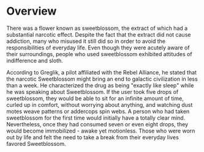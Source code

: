 # Overview
There was a flower known as sweetblossom, the extract of which had a substantial narcotic effect.
Despite the fact that the extract did not cause addiction, many who misused it still did so in order to avoid the responsibilities of everyday life.
Even though they were acutely aware of their surroundings, people who used sweetblossom exhibited attitudes of indifference and sloth.

According to Greglik, a pilot affiliated with the Rebel Alliance, he stated that the narcotic Sweetblossom might bring an end to galactic civilization in less than a week.
He characterized the drug as being "exactly like sleep" while he was speaking about Sweetblossom.
If the user took five drops of sweetblossom, they would be able to sit for an infinite amount of time, curled up in comfort, without worrying about anything, and watching dust motes weave patterns or addercops spin webs.
A person who had taken sweetblossom for the first time would initially have a totally clear mind.
Nevertheless, once they had consumed seven or even eight drops, they would become immobilized - awake yet motionless.
Those who were worn out by life and felt the need to take a break from their everyday lives favored Sweetblossom.